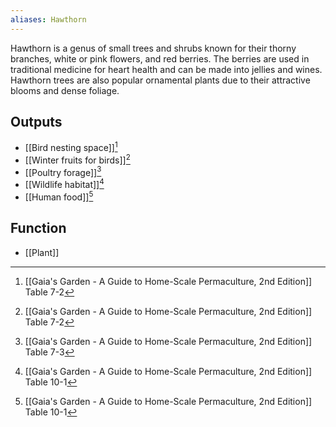 ```yaml
---
aliases: Hawthorn
---
```

Hawthorn is a genus of small trees and shrubs known for their thorny branches, white or pink flowers, and red berries. The berries are used in traditional medicine for heart health and can be made into jellies and wines. Hawthorn trees are also popular ornamental plants due to their attractive blooms and dense foliage.
## Outputs
- [[Bird nesting space]][^1]
- [[Winter fruits for birds]][^1]
- [[Poultry forage]][^2]
- [[Wildlife habitat]][^3]
- [[Human food]][^3]
## Function
- [[Plant]]

[^1]: [[Gaia's Garden - A Guide to Home-Scale Permaculture, 2nd Edition]] Table 7-2
[^2]: [[Gaia's Garden - A Guide to Home-Scale Permaculture, 2nd Edition]] Table 7-3
[^3]: [[Gaia's Garden - A Guide to Home-Scale Permaculture, 2nd Edition]] Table 10-1
